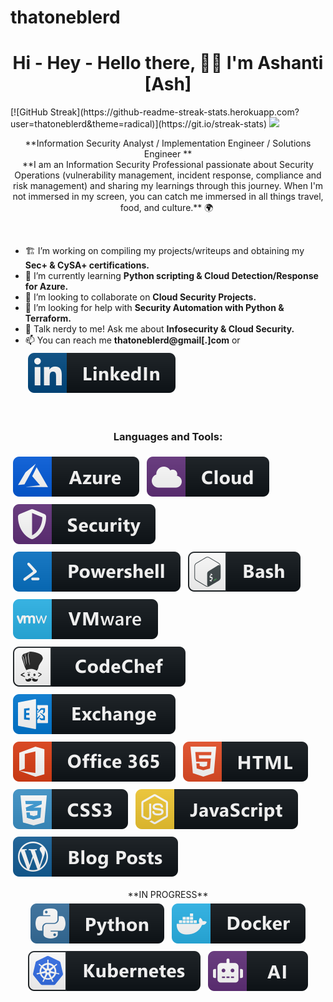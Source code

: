 # thatoneblerd

<h1 align="center">Hi - Hey - Hello there, 👋🏽 I'm Ashanti [Ash] </h1>
[![GitHub Streak](https://github-readme-streak-stats.herokuapp.com?user=thatoneblerd&theme=radical)](https://git.io/streak-stats)
<a href="https://git.io/streak-stats"><img src="https://streak-stats.demolab.com?user=thatoneblerd"/></a>

<p align="center">
**Information Security Analyst / Implementation Engineer / Solutions Engineer **
<br/>
**I am an Information Security Professional passionate about Security Operations (vulnerability management, incident response, compliance and risk management) and sharing my learnings through this journey. When I'm not immersed in my screen, you can catch me immersed in all things travel, food, and culture.** 🌍 
</p>
<br/>

- 🏗️ I’m working on compiling my projects/writeups and obtaining my **Sec+ & CySA+ certifications.**
- 🧠 I’m currently learning **Python scripting  & Cloud Detection/Response for Azure.**
- 👥 I’m looking to collaborate on **Cloud Security Projects.**
- 🤔 I’m looking for help with **Security Automation with Python & Terraform.**
- 💬 Talk nerdy to me! Ask me about **Infosecurity & Cloud Security.** 
- 📫 You can reach me **thatoneblerd@gmail[.]com** or <a href="https://linkedin.com/in/ashantidstafford">
    <img src="svg/social/linkedin.svg" alt="linkedin" style="vertical-align:top; margin:6px 4px"></a>  


<br/>

<h3 align="center">Languages and Tools:</h3>
<p align="left">
<a href="#">
    <img src="svg/dev/services/azure.svg" alt="azure" style="vertical-align:top; margin:6px 4px"></a> 
<a href="#">
    <img src="svg/dev/misc/cloud.svg" alt="cloud" style="vertical-align:top; margin:6px 4px"></a>  
<a href="#">
    <img src="svg/dev/misc/security.svg" alt="security" style="vertical-align:top; margin:6px 4px"></a>  
<a href="#">
    <img src="svg/dev/tools/powershell.svg" alt="powershell" style="vertical-align:top; margin:6px 4px"></a>  
<a href="#">
    <img src="svg/dev/tools/bash.svg" alt="bash" style="vertical-align:top; margin:6px 4px"></a>    
<a href="#">
    <img src="svg/dev/tools/vmware.svg" alt="vmware" style="vertical-align:top; margin:6px 4px"></a> 
<a href="#">   
    <img src="svg/dev/services/codechef.svg" alt="codechef" style="vertical-align:top; margin:6px 4px"></a> 
<a href="#">
    <img src="svg/dev/services/exchange.svg" alt="exchange" style="vertical-align:top; margin:6px 4px"></a> 
<a href="#">
    <img src="svg/dev/services/office_365.svg" alt="office 365" style="vertical-align:top; margin:6px 4px"></a>   
<a href="#">
    <img src="svg/dev/languages/html.svg" alt="html" style="vertical-align:top; margin:6px 4px"></a>  
<a href="#">
    <img src="svg/dev/languages/css3.svg" alt="css3" style="vertical-align:top; margin:6px 4px"></a>  
<a href="#">
    <img src="svg/dev/languages/js.svg" alt="js" style="vertical-align:top; margin:6px 4px"></a> 
<a href="#">
    <img src="svg/blogs/wordpress.svg" alt="wordpress" style="vertical-align:top; margin:6px 4px"></a>
</p>

<p align="center">
**IN PROGRESS**
<br/>
<a href="#">
    <img src="svg/dev/languages/python.svg" alt="python" style="vertical-align:top; margin:6px 4px"></a>  
<a href="#">
    <img src="svg/dev/tools/docker.svg" alt="docker" style="vertical-align:top; margin:6px 4px"></a> 
<a href="#">
    <img src="svg/dev/services/kubernetes.svg" alt="kubernetes" style="vertical-align:top; margin:6px 4px"></a> 
<a href="#">
    <img src="svg/dev/misc/ai.svg" alt="ai" style="vertical-align:top; margin:6px 4px"></a>  
</p> 
